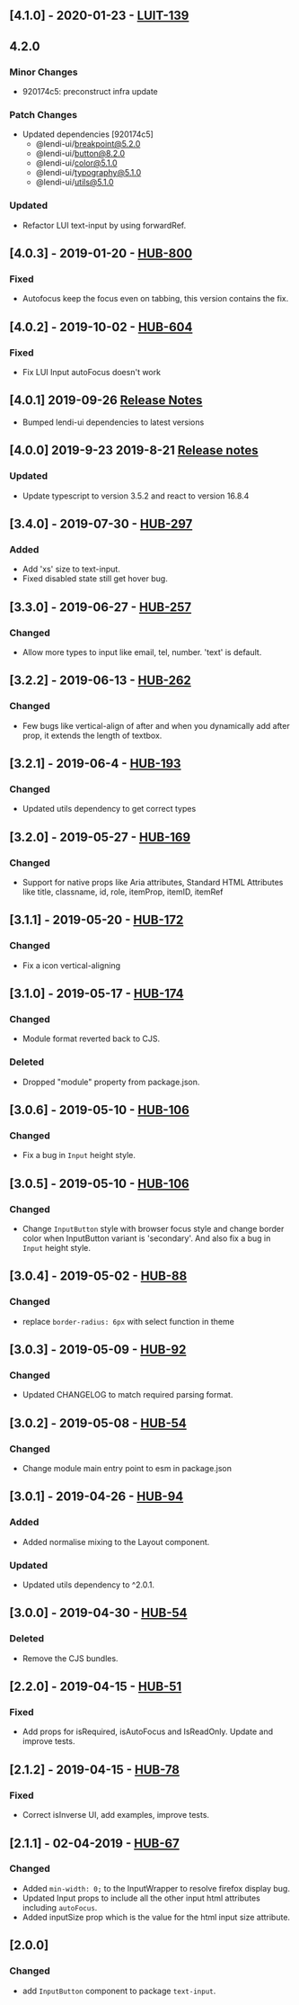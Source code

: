 ## [4.1.0] - 2020-01-23 - [LUIT-139](https://creditandfinance.atlassian.net/browse/LUIT-139)

## 4.2.0

### Minor Changes

- 920174c5: preconstruct infra update

### Patch Changes

- Updated dependencies [920174c5]
  - @lendi-ui/breakpoint@5.2.0
  - @lendi-ui/button@8.2.0
  - @lendi-ui/color@5.1.0
  - @lendi-ui/typography@5.1.0
  - @lendi-ui/utils@5.1.0

### Updated

- Refactor LUI text-input by using forwardRef.

## [4.0.3] - 2019-01-20 - [HUB-800](https://creditandfinance.atlassian.net/browse/HUB-800)

### Fixed

- Autofocus keep the focus even on tabbing, this version contains the fix.

## [4.0.2] - 2019-10-02 - [HUB-604](https://creditandfinance.atlassian.net/browse/HUB-604)

### Fixed

- Fix LUI Input autoFocus doesn't work

## [4.0.1] 2019-09-26 [Release Notes](https://creditandfinance.atlassian.net/wiki/spaces/HUB/pages/803930391/Upcoming+Major+Changes)

- Bumped lendi-ui dependencies to latest versions

## [4.0.0] 2019-9-23 2019-8-21 [Release notes](https://creditandfinance.atlassian.net/wiki/spaces/HUB/pages/803930391/Upcoming+Major+Changes)

### Updated

- Update typescript to version 3.5.2 and react to version 16.8.4

## [3.4.0] - 2019-07-30 - [HUB-297](https://creditandfinance.atlassian.net/browse/HUB-297)

### Added

- Add 'xs' size to text-input.
- Fixed disabled state still get hover bug.

## [3.3.0] - 2019-06-27 - [HUB-257](https://creditandfinance.atlassian.net/browse/HUB-257)

### Changed

- Allow more types to input like email, tel, number. 'text' is default.

## [3.2.2] - 2019-06-13 - [HUB-262](https://creditandfinance.atlassian.net/browse/HUB-262)

### Changed

- Few bugs like vertical-align of after and when you dynamically add after prop, it extends the length of textbox.

## [3.2.1] - 2019-06-4 - [HUB-193](https://creditandfinance.atlassian.net/browse/HUB-193)

### Changed

- Updated utils dependency to get correct types

## [3.2.0] - 2019-05-27 - [HUB-169](https://creditandfinance.atlassian.net/browse/HUB-169)

### Changed

- Support for native props like Aria attributes, Standard HTML Attributes like title, classname, id, role, itemProp, itemID, itemRef

## [3.1.1] - 2019-05-20 - [HUB-172](https://creditandfinance.atlassian.net/browse/HUB-172)

### Changed

- Fix a icon vertical-aligning

## [3.1.0] - 2019-05-17 - [HUB-174](https://creditandfinance.atlassian.net/browse/HUB-174)

### Changed

- Module format reverted back to CJS.

### Deleted

- Dropped "module" property from package.json.

## [3.0.6] - 2019-05-10 - [HUB-106](https://creditandfinance.atlassian.net/browse/HUB-106)

### Changed

- Fix a bug in `Input` height style.

## [3.0.5] - 2019-05-10 - [HUB-106](https://creditandfinance.atlassian.net/browse/HUB-106)

### Changed

- Change `InputButton` style with browser focus style and change border color when InputButton variant is 'secondary'. And also fix a bug in `Input` height style.

## [3.0.4] - 2019-05-02 - [HUB-88](https://creditandfinance.atlassian.net/browse/HUB-88)

### Changed

- replace `border-radius: 6px` with select function in theme

## [3.0.3] - 2019-05-09 - [HUB-92](https://creditandfinance.atlassian.net/browse/HUB-92)

### Changed

- Updated CHANGELOG to match required parsing format.

## [3.0.2] - 2019-05-08 - [HUB-54](https://creditandfinance.atlassian.net/browse/HUB-54)

### Changed

- Change module main entry point to esm in package.json

## [3.0.1] - 2019-04-26 - [HUB-94](https://creditandfinance.atlassian.net/browse/HUB-94)

### Added

- Added normalise mixing to the Layout component.

### Updated

- Updated utils dependency to ^2.0.1.

## [3.0.0] - 2019-04-30 - [HUB-54](https://creditandfinance.atlassian.net/browse/HUB-54)

### Deleted

- Remove the CJS bundles.

## [2.2.0] - 2019-04-15 - [HUB-51](https://creditandfinance.atlassian.net/browse/HUB-51)

### Fixed

- Add props for isRequired, isAutoFocus and IsReadOnly. Update and improve tests.

## [2.1.2] - 2019-04-15 - [HUB-78](https://creditandfinance.atlassian.net/browse/HUB-78)

### Fixed

- Correct isInverse UI, add examples, improve tests.

## [2.1.1] - 02-04-2019 - [HUB-67](https://creditandfinance.atlassian.net/browse/HUB-67)

### Changed

- Added `min-width: 0;` to the InputWrapper to resolve firefox display bug.
- Updated Input props to include all the other input html attributes including `autoFocus`.
- Added inputSize prop which is the value for the html input size attribute.

## [2.0.0]

### Changed

- add `InputButton` component to package `text-input`.
